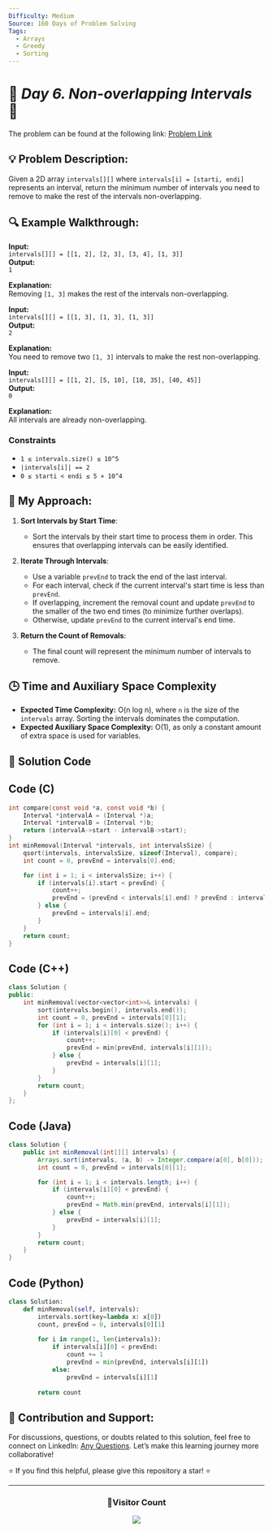 ```yaml
---
Difficulty: Medium  
Source: 160 Days of Problem Solving  
Tags:
  - Arrays
  - Greedy
  - Sorting
---
```


# 🚀 _Day 6. Non-overlapping Intervals_ 🧠

The problem can be found at the following link: [Problem Link](https://www.geeksforgeeks.org/batch/gfg-160-problems/track/sorting-gfg-160/problem/non-overlapping-intervals)

## 💡 **Problem Description:**

Given a 2D array `intervals[][]` where `intervals[i] = [starti, endi]` represents an interval, return the minimum number of intervals you need to remove to make the rest of the intervals non-overlapping.

## 🔍 **Example Walkthrough:**

**Input:**  
`intervals[][] = [[1, 2], [2, 3], [3, 4], [1, 3]]`  
**Output:**  
`1`

**Explanation:**  
Removing `[1, 3]` makes the rest of the intervals non-overlapping.



**Input:**  
`intervals[][] = [[1, 3], [1, 3], [1, 3]]`  
**Output:**  
`2`

**Explanation:**  
You need to remove two `[1, 3]` intervals to make the rest non-overlapping.



**Input:**  
`intervals[][] = [[1, 2], [5, 10], [18, 35], [40, 45]]`  
**Output:**  
`0`

**Explanation:**  
All intervals are already non-overlapping.



### Constraints

- `1 ≤ intervals.size() ≤ 10^5`
- `|intervals[i]| == 2`
- `0 ≤ starti < endi ≤ 5 × 10^4`



## 🎯 **My Approach:**

1. **Sort Intervals by Start Time**:  
   - Sort the intervals by their start time to process them in order. This ensures that overlapping intervals can be easily identified.

2. **Iterate Through Intervals**:  
   - Use a variable `prevEnd` to track the end of the last interval.  
   - For each interval, check if the current interval's start time is less than `prevEnd`.  
   - If overlapping, increment the removal count and update `prevEnd` to the smaller of the two end times (to minimize further overlaps).  
   - Otherwise, update `prevEnd` to the current interval's end time.

3. **Return the Count of Removals**:  
   - The final count will represent the minimum number of intervals to remove.



## 🕒 **Time and Auxiliary Space Complexity** 

- **Expected Time Complexity:** O(n log n), where `n` is the size of the `intervals` array. Sorting the intervals dominates the computation.  
- **Expected Auxiliary Space Complexity:** O(1), as only a constant amount of extra space is used for variables.


## 📝 **Solution Code**

## Code (C)

```c
int compare(const void *a, const void *b) {
    Interval *intervalA = (Interval *)a;
    Interval *intervalB = (Interval *)b;
    return (intervalA->start - intervalB->start);
}
int minRemoval(Interval *intervals, int intervalsSize) {
    qsort(intervals, intervalsSize, sizeof(Interval), compare);
    int count = 0, prevEnd = intervals[0].end;

    for (int i = 1; i < intervalsSize; i++) {
        if (intervals[i].start < prevEnd) {
            count++;
            prevEnd = (prevEnd < intervals[i].end) ? prevEnd : intervals[i].end;
        } else {
            prevEnd = intervals[i].end;
        }
    }
    return count;
}
```



## Code (C++)

```cpp
class Solution {
public:
    int minRemoval(vector<vector<int>>& intervals) {
        sort(intervals.begin(), intervals.end());
        int count = 0, prevEnd = intervals[0][1];
        for (int i = 1; i < intervals.size(); i++) {
            if (intervals[i][0] < prevEnd) {
                count++;
                prevEnd = min(prevEnd, intervals[i][1]);
            } else {
                prevEnd = intervals[i][1];
            }
        }
        return count;
    }
};
```



## Code (Java)

```java
class Solution {
    public int minRemoval(int[][] intervals) {
        Arrays.sort(intervals, (a, b) -> Integer.compare(a[0], b[0]));
        int count = 0, prevEnd = intervals[0][1];

        for (int i = 1; i < intervals.length; i++) {
            if (intervals[i][0] < prevEnd) {
                count++;
                prevEnd = Math.min(prevEnd, intervals[i][1]);
            } else {
                prevEnd = intervals[i][1];
            }
        }
        return count;
    }
}
```



## Code (Python)

```python
class Solution:
    def minRemoval(self, intervals):
        intervals.sort(key=lambda x: x[0])
        count, prevEnd = 0, intervals[0][1]
        
        for i in range(1, len(intervals)):
            if intervals[i][0] < prevEnd:
                count += 1
                prevEnd = min(prevEnd, intervals[i][1])
            else:
                prevEnd = intervals[i][1]
        
        return count
```



## 🎯 **Contribution and Support:**

For discussions, questions, or doubts related to this solution, feel free to connect on LinkedIn: [Any Questions](https://www.linkedin.com/in/het-patel-8b110525a/). Let’s make this learning journey more collaborative!

⭐ If you find this helpful, please give this repository a star! ⭐

---

<div align="center">
  <h3><b>📍Visitor Count</b></h3>
</div>

<p align="center">
  <img src="https://profile-counter.glitch.me/Hunterdii/count.svg" />
</p>
